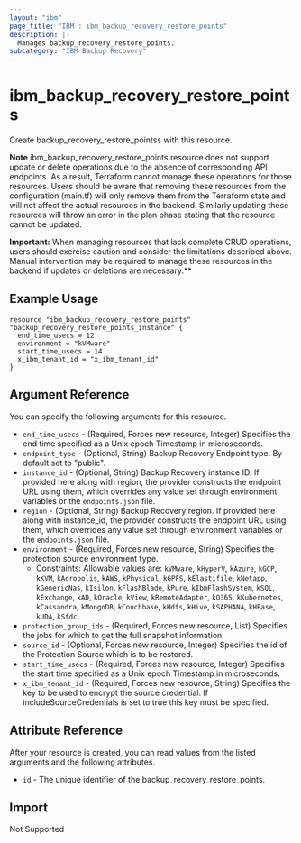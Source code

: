 ```yaml
---
layout: "ibm"
page_title: "IBM : ibm_backup_recovery_restore_points"
description: |-
  Manages backup_recovery_restore_points.
subcategory: "IBM Backup Recovery"
---
```


# ibm_backup_recovery_restore_points

Create backup_recovery_restore_pointss with this resource.

**Note**
ibm_backup_recovery_restore_points resource does not support update or delete operations due to the absence of corresponding API endpoints. As a result, Terraform cannot manage these operations for those resources. Users should be aware that removing these resources from the configuration (main.tf) will only remove them from the Terraform state and will not affect the actual resources in the backend. Similarly updating these resources will throw an error in the plan phase stating that the resource cannot be updated.

**Important:** When managing resources that lack complete CRUD operations, users should exercise caution and consider the limitations described above. Manual intervention may be required to manage these resources in the backend if updates or deletions are necessary.**

## Example Usage

```hcl
resource "ibm_backup_recovery_restore_points" "backup_recovery_restore_points_instance" {
  end_time_usecs = 12
  environment = "kVMware"
  start_time_usecs = 14
  x_ibm_tenant_id = "x_ibm_tenant_id"
}
```

## Argument Reference

You can specify the following arguments for this resource.

* `end_time_usecs` - (Required, Forces new resource, Integer) Specifies the end time specified as a Unix epoch Timestamp in microseconds.
* `endpoint_type` - (Optional, String) Backup Recovery Endpoint type. By default set to "public".
* `instance_id` - (Optional, String) Backup Recovery instance ID. If provided here along with region, the provider constructs the endpoint URL using them, which overrides any value set through environment variables or the `endpoints.json` file.
* `region` - (Optional, String) Backup Recovery region. If provided here along with instance_id, the provider constructs the endpoint URL using them, which overrides any value set through environment variables or the `endpoints.json` file.  
* `environment` - (Required, Forces new resource, String) Specifies the protection source environment type.
  * Constraints: Allowable values are: `kVMware`, `kHyperV`, `kAzure`, `kGCP`, `kKVM`, `kAcropolis`, `kAWS`, `kPhysical`, `kGPFS`, `kElastifile`, `kNetapp`, `kGenericNas`, `kIsilon`, `kFlashBlade`, `kPure`, `kIbmFlashSystem`, `kSQL`, `kExchange`, `kAD`, `kOracle`, `kView`, `kRemoteAdapter`, `kO365`, `kKubernetes`, `kCassandra`, `kMongoDB`, `kCouchbase`, `kHdfs`, `kHive`, `kSAPHANA`, `kHBase`, `kUDA`, `kSfdc`.
* `protection_group_ids` - (Required, Forces new resource, List) Specifies the jobs for which to get the full snapshot information.
* `source_id` - (Optional, Forces new resource, Integer) Specifies the id of the Protection Source which is to be restored.
* `start_time_usecs` - (Required, Forces new resource, Integer) Specifies the start time specified as a Unix epoch Timestamp in microseconds.
* `x_ibm_tenant_id` - (Required, Forces new resource, String) Specifies the key to be used to encrypt the source credential. If includeSourceCredentials is set to true this key must be specified.

## Attribute Reference

After your resource is created, you can read values from the listed arguments and the following attributes.

* `id` - The unique identifier of the backup_recovery_restore_points.


## Import
Not Supported
